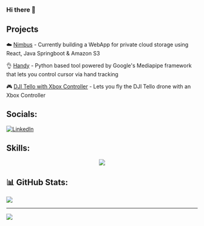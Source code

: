 ### Hi there 👋 

## Projects
☁️ [Nimbus](https://github.com/Waleed2660/nimbus-ui) - Currently building a WebApp for private cloud storage using React, Java Springboot & Amazon S3

👌 [Handy](https://github.com/Waleed2660/Handy) - Python based tool powered by Google's Mediapipe framework that lets you control cursor via hand tracking

🎮 [DJI Tello with Xbox Controller](https://github.com/Waleed2660/DJITello_Xbox_Controller) - Lets you fly the DJI Tello drone with an Xbox Controller
   
## Socials:
[![LinkedIn](https://img.shields.io/badge/LinkedIn-%230077B5.svg?logo=linkedin&logoColor=white)](https://linkedin.com/in/waleed-t) 

## Skills:
<p align="center">
  <a href="https://skillicons.dev">
    <img src="https://skillicons.dev/icons?i=java,py,js,spring,react,tailwind,git,github,vim,nginx,docker,kubernetes,aws,grafana,elasticsearch,jenkins,postman,idea,gradle,maven,apple,linux,html,css" />
  </a>
</p>

## 📊 GitHub Stats:
![](https://github-readme-streak-stats.herokuapp.com/?user=waleed2660&theme=dark&hide_border=false)

---
[![](https://visitcount.itsvg.in/api?id=waleed2660&icon=0&color=0)](https://visitcount.itsvg.in)
